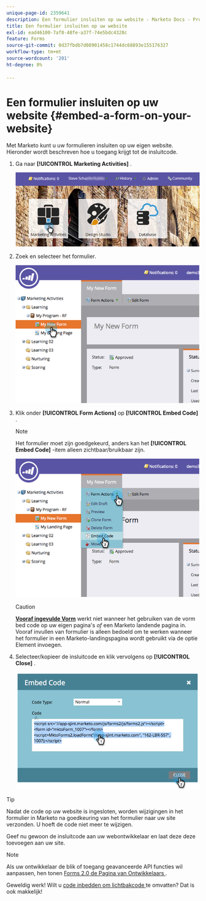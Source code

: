 ```yaml
---
unique-page-id: 2359641
description: Een formulier insluiten op uw website - Marketo Docs - Productdocumentatie
title: Een formulier insluiten op uw website
exl-id: ead46100-7af8-48fe-a37f-74e5bdc4328c
feature: Forms
source-git-commit: 0d37fbdb7d08901458c1744dc68893e155176327
workflow-type: tm+mt
source-wordcount: '201'
ht-degree: 0%

---
```


# Een formulier insluiten op uw website {#embed-a-form-on-your-website}

Met Marketo kunt u uw formulieren insluiten op uw eigen website. Hieronder wordt beschreven hoe u toegang krijgt tot de insluitcode.

1. Ga naar **[!UICONTROL Marketing Activities]** .

   ![](assets/login-marketing-activities-4.png)

1. Zoek en selecteer het formulier.

   ![](assets/image2014-9-15-12-3a12-3a14.png)

1. Klik onder **[!UICONTROL Form Actions]** op **[!UICONTROL Embed Code]** .

   >[!NOTE]
   >
   >Het formulier moet zijn goedgekeurd, anders kan het **[!UICONTROL Embed Code]** -item alleen zichtbaar/bruikbaar zijn.

   ![](assets/image2014-9-15-12-3a12-3a20.png)

   >[!CAUTION]
   >
   >**[Vooraf ingevulde Vorm](/help/marketo/product-docs/administration/settings/edit-landing-page-settings.md)** werkt niet wanneer het gebruiken van de vorm bed code op uw eigen pagina&#39;s _of_ een Marketo landende pagina in. Vooraf invullen van formulier is alleen bedoeld om te werken wanneer het formulier in een Marketo-landingspagina wordt gebruikt via de optie Element invoegen.

1. Selecteer/kopieer de insluitcode en klik vervolgens op **[!UICONTROL Close]** .

   ![](assets/image2014-9-15-12-3a12-3a31.png)

>[!TIP]
>
>Nadat de code op uw website is ingesloten, worden wijzigingen in het formulier in Marketo na goedkeuring van het formulier naar uw site verzonden. U hoeft de code niet meer te wijzigen.

Geef nu gewoon de insluitcode aan uw webontwikkelaar en laat deze deze toevoegen aan uw site.

>[!NOTE]
>
>Als uw ontwikkelaar de blik of toegang geavanceerde API functies wil aanpassen, hen tonen [ Forms 2.0 de Pagina van Ontwikkelaars ](https://experienceleague.adobe.com/en/docs/marketo-developer/marketo/javascriptapi/forms-api-reference).

Geweldig werk! Wilt u [ code inbedden om lichtbakcode ](/help/marketo/product-docs/demand-generation/forms/form-actions/use-a-form-in-a-lightbox.md) te omvatten? Dat is ook makkelijk!
